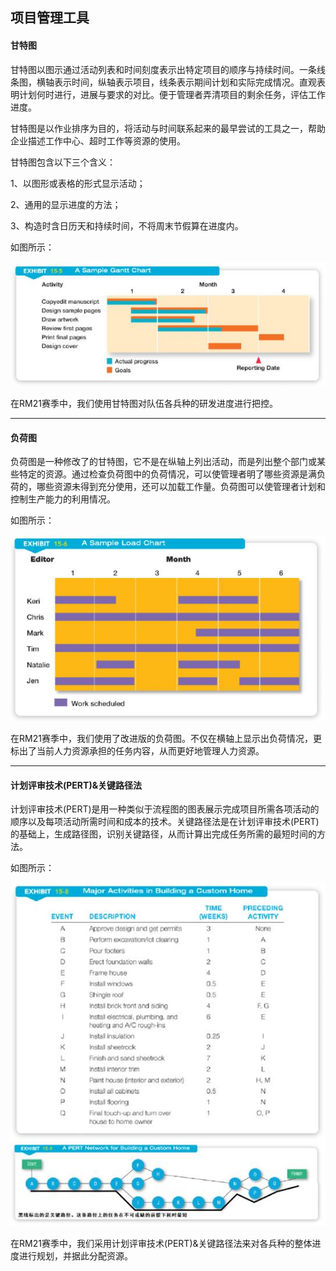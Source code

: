 ## 项目管理工具

#### 甘特图

甘特图以图示通过活动列表和时间刻度表示出特定项目的顺序与持续时间。一条线条图，横轴表示时间，纵轴表示项目，线条表示期间计划和实际完成情况。直观表明计划何时进行，进展与要求的对比。便于管理者弄清项目的剩余任务，评估工作进度。

甘特图是以作业排序为目的，将活动与时间联系起来的最早尝试的工具之一，帮助企业描述工作中心、超时工作等资源的使用。

甘特图包含以下三个含义：

1、以图形或表格的形式显示活动；

2、通用的显示进度的方法；

3、构造时含日历天和持续时间，不将周末节假算在进度内。

如图所示：

![img](PMtools/clip_image002.jpg)

 

在RM21赛季中，我们使用甘特图对队伍各兵种的研发进度进行把控。

---

#### 负荷图

负荷图是一种修改了的甘特图，它不是在纵轴上列出活动，而是列出整个部门或某些特定的资源。通过检查负荷图中的负荷情况，可以使管理者明了哪些资源是满负荷的，哪些资源未得到充分使用，还可以加载工作量。负荷图可以使管理者计划和控制生产能力的利用情况。

如图所示：

![img](PMtools/clip_image004.jpg)

 

在RM21赛季中，我们使用了改进版的负荷图。不仅在横轴上显示出负荷情况，更标出了当前人力资源承担的任务内容，从而更好地管理人力资源。

---

#### 计划评审技术(PERT)&关键路径法

计划评审技术(PERT)是用一种类似于流程图的图表展示完成项目所需各项活动的顺序以及每项活动所需时间和成本的技术。关键路径法是在计划评审技术(PERT)的基础上，生成路径图，识别关键路径，从而计算出完成任务所需的最短时间的方法。

如图所示：

![img](PMtools/clip_image006.jpg)

 

在RM21赛季中，我们采用计划评审技术(PERT)&关键路径法来对各兵种的整体进度进行规划，并据此分配资源。
